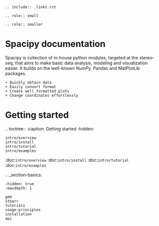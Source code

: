 
```{eval-rst}
.. include:: _links.rst
```

```{eval-rst}
.. role:: small
```

```{eval-rst}
.. role:: smaller
```

Spacipy documentation
===============================

Spacipy is collection of in-house python modules, targeted at the stereo-seq, that aims to make basic data analysis, modeling and visualization easier. It builds on the well-known NumPy, Pandas and MatPlotLib packages.

    + Quickly obtain data
    + Easily convert format
    + Create well formatted plots
    + Change coordinates effortlessly

Getting started
===============

.. toctree::
	:caption: Getting started
	:hidden:

	intro/overview
	intro/install
	intro/tutorial
	intro/examples

:doc:`intro/overview`
:doc:`intro/install`
:doc:`intro/tutorial`
:doc:`intro/examples`

.. _section-basics:

```{toctree}
:hidden: true
:maxdepth: 1

gem
stoarr
tutorials
usage-principles
installation
api
```

[github]: https://github.com/lskfs/spacipy
